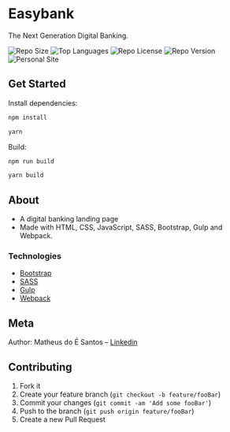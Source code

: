 # Easybank

The Next Generation Digital Banking.

![Repo Size][repo-size]
![Top Languages][top-languages]
![Repo License][repo-license]
![Repo Version][repo-version]
![Personal Site][matheus-img]

## Get Started

Install dependencies:

```sh
npm install

yarn
```

Build:

```sh
npm run build

yarn build
```

## About

- A digital banking landing page
- Made with HTML, CSS, JavaScript, SASS, Bootstrap, Gulp and Webpack.

### Technologies

- [Bootstrap](https://getbootstrap.com/docs/4.5/getting-started/introduction/)
- [SASS](https://sass-lang.com/)
- [Gulp](https://gulpjs.com/)
- [Webpack](https://webpack.js.org/)

## Meta

Author: Matheus do É Santos – [Linkedin](https://www.linkedin.com/in/matheusdoe-dev/)

## Contributing

1. Fork it
2. Create your feature branch (`git checkout -b feature/fooBar`)
3. Commit your changes (`git commit -am 'Add some fooBar'`)
4. Push to the branch (`git push origin feature/fooBar`)
5. Create a new Pull Request

<!-- Markdown link & img dfn's -->

[top-languages]: https://img.shields.io/github/languages/top/matheusdoedev/easybank?style=flat-square
[repo-size]: https://img.shields.io/github/repo-size/matheusdoedev/easybank?style=flat-square
[repo-license]: https://img.shields.io/github/license/matheusdoedev/easybank?style=flat-square
[repo-version]: https://img.shields.io/github/package-json/v/matheusdoedev/easybank?style=flat-square
[matheus-img]: https://img.shields.io/badge/-matheusdoe.dev-%23811662?style=flat-square
[matheus-url]: https://matheusdoe.dev
